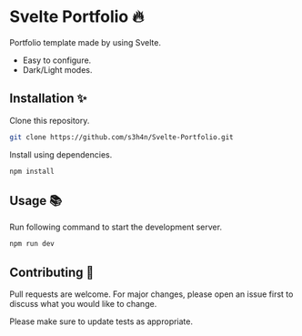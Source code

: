 # Svelte Portfolio 🔥
Portfolio template made by using Svelte.

- Easy to configure.
- Dark/Light modes.

## Installation ✨
Clone this repository.
```bash
git clone https://github.com/s3h4n/Svelte-Portfolio.git
```
Install using dependencies.
```bash
npm install
```

## Usage 📚
Run following command to start the development server.
```bash
npm run dev
```

## Contributing 🤝

Pull requests are welcome. For major changes, please open an issue first to discuss what you would like to change.

Please make sure to update tests as appropriate.
